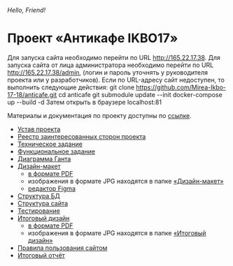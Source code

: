 *Hello, Friend!*

# Проект «Антикафе IKBO17»
Для запуска сайта необходимо перейти по URL http://165.22.17.38.
Для запуска сайта от лица администратора необходимо перейти по URL http://165.22.17.38/admin, (логин и пароль уточнять у руководителя проекта или у разработчиков).
Если по URL-адресу сайт недоступен, то выполнить следующие действия:
	git clone https://github.com/Mirea-Ikbo-17-18/anticafe.git
	cd anticafe
	git submodule update --init
	docker-compose up --build -d
	Затем открыть в браузере localhost:81

Материалы и документация по проекту доступны по [ссылке](https://drive.google.com/drive/folders/1TwMX2vToQaghBv09dzmUnoT8YMq3g4na?usp=sharing).

- [Устав проекта](https://docs.google.com/spreadsheets/d/1tr4yIfrUYg6obL0o0BQiRXayXqu3clz3/edit?usp=sharing&ouid=110456103565146940380&rtpof=true&sd=true)
- [Реестр заинтересованных сторон проекта](https://docs.google.com/spreadsheets/d/1XKhCuOyiS4ooeEY1JIIHTGSFlG82tMC5_vdt1f6cHp8/edit?usp=sharing)
- [Техническое задание](https://drive.google.com/file/d/1oVu8_6icAoJ1XbdhFArRehKeRdZB1JH7/view?usp=sharing)
- [Функциональное задание](https://drive.google.com/file/d/1d_yWHXia4OxHmmLKDaZXTaG1mHxHKCKn/view?usp=sharing)
- [Диаграмма Ганта](https://drive.google.com/file/d/1PZTGnp400NZTgbXzuwytmHUiD0-y2-9i/view?usp=sharing)
- [Дизайн-макет](https://drive.google.com/drive/folders/1o54Te-m0B7wY14D1Hnmjw4nPeer3Wzbt?usp=sharing)
  - [в формате PDF](https://drive.google.com/file/d/1SfZxcWpqbapURrZAJyQxKzWHTB5zLSOr/view?usp=sharing)
  - изображения в формате JPG находятся в папке [«Дизайн-макет»](https://drive.google.com/drive/folders/1o54Te-m0B7wY14D1Hnmjw4nPeer3Wzbt?usp=sharing)
  - [редактор Figma](https://www.figma.com/file/HDcaSSwnhdzUTok5Pf4YHh/Untitled?node-id=0%3A1)
- [Структура БД](https://drive.google.com/file/d/15NIHUf0UWwaYiQlts2hluzR5nJvsAmk1/view?usp=sharing)
- [Структура сайта](https://drive.google.com/file/d/1WctBGGr-g53vaL1VWpm30h1TFcEc2fM-/view?usp=sharing)
- [Тестирование](https://docs.google.com/spreadsheets/d/1nfXOK8n_n0udGbZFBIyctue0fkBV9Ro_/edit?usp=sharing&ouid=110456103565146940380&rtpof=true&sd=true)
- [Итоговый дизайн](https://drive.google.com/drive/folders/1Y19gM54uU1spxife_bdovfMFfDyJ_42-?usp=sharing)
  - [в формате PDF](https://drive.google.com/file/d/13Swk0pqAY7b7vOKLstOnhylGHh7c8hXg/view?usp=sharing)
  - изображения в формате JPG находятся в папке [«Итоговый дизайн»](https://drive.google.com/drive/folders/1Y19gM54uU1spxife_bdovfMFfDyJ_42-?usp=sharing)
- [Правила пользования сайтом](https://drive.google.com/file/d/1GnqJOrg9TUYu08dRJp-sTBmMyUZkU1dm/view?usp=sharing)
- [Итоговый отчёт](https://drive.google.com/file/d/1ZkBhY2wv8Q0IbIGGAJRxGWCKIAvqFnXO/view?usp=sharing)
